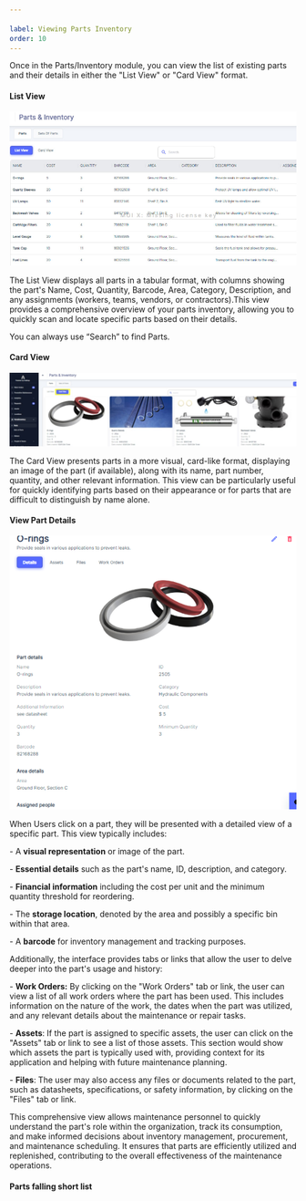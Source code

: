 ```yaml
---

label: Viewing Parts Inventory
order: 10
---
```

Once in the Parts/Inventory module, you can view the list of existing parts and their details in either the "List View" or "Card View" format.

#### List View

![](../../static/img/image66.png)

The List View displays all parts in a tabular format, with columns showing the part's Name, Cost, Quantity, Barcode, Area, Category, Description, and any assignments \(workers, teams, vendors, or contractors\).This view provides a comprehensive overview of your parts inventory, allowing you to quickly scan and locate specific parts based on their details.

You can always use “Search” to find Parts.

#### Card View

![](../../static/img/image67.png)

The Card View presents parts in a more visual, card\-like format, displaying an image of the part \(if available\), along with its name, part number, quantity, and other relevant information. This view can be particularly useful for quickly identifying parts based on their appearance or for parts that are difficult to distinguish by name alone.

#### View Part Details

![](../../static/img/image68.png)

When Users click on a part, they will be presented with a detailed view of a specific part. This view typically includes:

\- A __visual representation__ or image of the part.

\- __Essential details__ such as the part's name, ID, description, and category.

\- __Financial information__ including the cost per unit and the minimum quantity threshold for reordering.

\- The __storage location__, denoted by the area and possibly a specific bin within that area.

\- A __barcode__ for inventory management and tracking purposes.

Additionally, the interface provides tabs or links that allow the user to delve deeper into the part's usage and history:

\- __Work Orders:__ By clicking on the "Work Orders" tab or link, the user can view a list of all work orders where the part has been used. This includes information on the nature of the work, the dates when the part was utilized, and any relevant details about the maintenance or repair tasks.

\- __Assets__: If the part is assigned to specific assets, the user can click on the "Assets" tab or link to see a list of those assets. This section would show which assets the part is typically used with, providing context for its application and helping with future maintenance planning.

\- __Files__: The user may also access any files or documents related to the part, such as datasheets, specifications, or safety information, by clicking on the "Files" tab or link.

This comprehensive view allows maintenance personnel to quickly understand the part's role within the organization, track its consumption, and make informed decisions about inventory management, procurement, and maintenance scheduling. It ensures that parts are efficiently utilized and replenished, contributing to the overall effectiveness of the maintenance operations.

#### Parts falling short list
